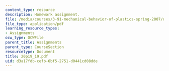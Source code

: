 ```yaml
---
content_type: resource
description: Homework assignment.
file: /media/courses/3-91-mechanical-behavior-of-plastics-spring-2007/d3a17fdbcefb6bf52751d0441cd08dde_20p19_19.pdf
file_type: application/pdf
learning_resource_types:
- Assignments
ocw_type: OCWFile
parent_title: Assignments
parent_type: CourseSection
resourcetype: Document
title: 20p19_19.pdf
uid: d3a17fdb-cefb-6bf5-2751-d0441cd08dde
---
```

